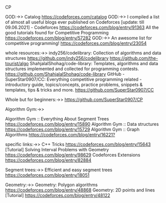 CP

GOD:->>
Catalog <https://codeforces.com/catalog>
GOD:->>
I compiled a list of almost all useful blogs ever published on Codeforces [update: till 09.06.2021] - Codeforces <https://codeforces.com/blog/entry/91363>
All the good tutorials found for Competitive Programming <https://codeforces.com/blog/entry/57282>
GOD:->>
An awesome list for competitive programming! <https://codeforces.com/blog/entry/23054>



whole resources:->>
indy256/codelibrary: Collection of algorithms and data structures <https://github.com/indy256/codelibrary>
https://github.com/the-tourist/algo
ShahjalalShohag/code-library: Templates, algorithms and data structures implemented and collected for programming contests. <https://github.com/ShahjalalShohag/code-library>
GitHub - SuperStar0907/CC: Everything competitive programming related - introductory guide, topics/concepts, practice problems, snippets & templates, tips & tricks and more. <https://github.com/SuperStar0907/CC>


Whole but for beginners:->>
https://github.com/SuperStar0907/CP

Algorithm Gym:->>

Algorithm Gym :: Everything About Segment Trees <https://codeforces.com/blog/entry/15890>
Algorithm Gym :: Data structures <https://codeforces.com/blog/entry/15729>
Algorithm Gym :: Graph Algorithms <https://codeforces.com/blog/entry/16221?>



specific links:->>
C++ Tricks <https://codeforces.com/blog/entry/15643>
[Tutorial] Solving Interval Problems with Geometry <https://codeforces.com/blog/entry/98629>
Codeforces Extensions <https://codeforces.com/blog/entry/82884>

Segment trees:->>
Efficient and easy segment trees <https://codeforces.com/blog/entry/18051>

Geometry:->>
Geometry: Polygon algorithms <https://codeforces.com/blog/entry/48868>
Geometry: 2D points and lines [Tutorial] <https://codeforces.com/blog/entry/48122>
